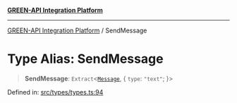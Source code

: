 [**GREEN-API Integration Platform**](../README.md)

***

[GREEN-API Integration Platform](../globals.md) / SendMessage

# Type Alias: SendMessage

> **SendMessage**: `Extract`\<[`Message`](Message.md), \{ `type`: `"text"`; \}\>

Defined in: [src/types/types.ts:94](https://github.com/green-api/greenapi-integration/blob/0c6468d26acd573ad1def9f01a1af819fb76eb31/src/types/types.ts#L94)
